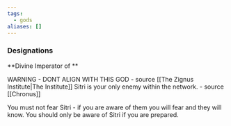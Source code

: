 ```yaml
---
tags:
  - gods
aliases: []
---
```

### Designations
**Divine Imperator of **


WARNING - DONT ALIGN WITH THIS GOD - source [[The Zignus Institute|The Institute]] 
Sitri is your only enemy within the network. - source [[Chronus]]

You must not fear Sitri - if you are aware of them you will fear and they will know. You should only be aware of Sitri if you are prepared. 